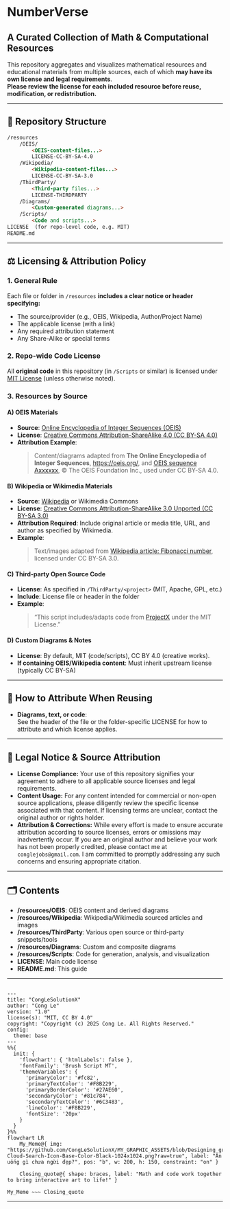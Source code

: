  # NumberVerse
 ## A Curated Collection of Math & Computational Resources

This repository aggregates and visualizes mathematical resources and educational materials from multiple sources, each of which **may have its own license and legal requirements**.  
**Please review the license for each included resource before reuse, modification, or redistribution.**

---

## 📂 Repository Structure

```md
/resources
    /OEIS/
        <OEIS-content-files...>
        LICENSE-CC-BY-SA-4.0
    /Wikipedia/
        <Wikipedia-content-files...>
        LICENSE-CC-BY-SA-3.0
    /ThirdParty/
        <Third-party files...> 
        LICENSE-THIRDPARTY
    /Diagrams/
        <Custom-generated diagrams...>
    /Scripts/
        <Code and scripts...>
LICENSE  (for repo-level code, e.g. MIT)
README.md
```

---

## ⚖️ Licensing & Attribution Policy

### 1. **General Rule**

Each file or folder in `/resources` **includes a clear notice or header specifying:**
- The source/provider (e.g., OEIS, Wikipedia, Author/Project Name)
- The applicable license (with a link)
- Any required attribution statement
- Any Share-Alike or special terms

### 2. **Repo-wide Code License**

All **original code** in this repository (in `/Scripts` or similar) is licensed under [MIT License](LICENSE) (unless otherwise noted).

### 3. Resources by Source

#### A) OEIS Materials
- **Source**: [Online Encyclopedia of Integer Sequences (OEIS)](https://oeis.org/)
- **License**: [Creative Commons Attribution-ShareAlike 4.0 (CC BY-SA 4.0)](https://creativecommons.org/licenses/by-sa/4.0/)
- **Attribution Example**:  
  > Content/diagrams adapted from **The Online Encyclopedia of Integer Sequences**, https://oeis.org/, and [OEIS sequence Axxxxxx](https://oeis.org/Axxxxxx), © The OEIS Foundation Inc., used under CC BY-SA 4.0.

#### B) Wikipedia or Wikimedia Materials
- **Source**: [Wikipedia](https://wikipedia.org/) or Wikimedia Commons
- **License**: [Creative Commons Attribution-ShareAlike 3.0 Unported (CC BY-SA 3.0)](https://creativecommons.org/licenses/by-sa/3.0/)
- **Attribution Required**: Include original article or media title, URL, and author as specified by Wikimedia.
- **Example**:  
  > Text/images adapted from [Wikipedia article: Fibonacci number](https://en.wikipedia.org/wiki/Fibonacci_number), licensed under CC BY-SA 3.0.

#### C) Third-party Open Source Code
- **License**: As specified in `/ThirdParty/<project>` (MIT, Apache, GPL, etc.)
- **Include**: License file or header in the folder
- **Example**:  
  > “This script includes/adapts code from [ProjectX](https://github.com/some/projectx) under the MIT License.”

#### D) Custom Diagrams & Notes
- **License**: By default, MIT (code/scripts), CC BY 4.0 (creative works).
- **If containing OEIS/Wikipedia content**: Must inherit upstream license (typically CC BY-SA)

---

## 📝 How to Attribute When Reusing

- **Diagrams, text, or code**:  
  See the header of the file or the folder-specific LICENSE for how to attribute and which license applies.

---

## 📄 Legal Notice & Source Attribution

*   **License Compliance:** Your use of this repository signifies your agreement to adhere to all applicable source licenses and legal requirements.
*   **Content Usage:** For any content intended for commercial or non-open source applications, please diligently review the specific license associated with that content. If licensing terms are unclear, contact the original author or rights holder.
*   **Attribution & Corrections:** While every effort is made to ensure accurate attribution according to source licenses, errors or omissions may inadvertently occur. If you are an original author and believe your work has not been properly credited, please contact me at `conglejobs@gmail.com`. I am committed to promptly addressing any such concerns and ensuring appropriate citation.

---

## 🗂️ Contents

- **/resources/OEIS**: OEIS content and derived diagrams  
- **/resources/Wikipedia**: Wikipedia/Wikimedia sourced articles and images  
- **/resources/ThirdParty**: Various open source or third-party snippets/tools  
- **/resources/Diagrams**: Custom and composite diagrams  
- **/resources/Scripts**: Code for generation, analysis, and visualization  
- **LICENSE**: Main code license  
- **README.md**: This guide  



---
<!-- 
```mermaid
%% Current Mermaid version
info
``` 
-->


```mermaid

---
title: "CongLeSolutionX"
author: "Cong Le"
version: "1.0"
license(s): "MIT, CC BY 4.0"
copyright: "Copyright (c) 2025 Cong Le. All Rights Reserved."
config:
  theme: base
---
%%{
  init: {
    'flowchart': { 'htmlLabels': false },
    'fontFamily': 'Brush Script MT',
    'themeVariables': {
      'primaryColor': '#fc82',
      'primaryTextColor': '#F8B229',
      'primaryBorderColor': '#27AE60',
      'secondaryColor': '#81c784',
      'secondaryTextColor': '#6C3483',
      'lineColor': '#F8B229',
      'fontSize': '20px'
    }
  }
}%%
flowchart LR
    My_Meme@{ img: "https://github.com/CongLeSolutionX/MY_GRAPHIC_ASSETS/blob/Designing_graphic_syntax/MY_MEME_ICONS/Orange-Cloud-Search-Icon-Base-Color-Black-1024x1024.png?raw=true", label: "Ăn uống gì chưa ngừi đẹp?", pos: "b", w: 200, h: 150, constraint: "on" }

    Closing_quote@{ shape: braces, label: "Math and code work together to bring interactive art to life!" }

My_Meme ~~~ Closing_quote

```

---